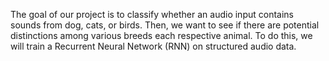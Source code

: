 The goal of our project is to classify whether an audio input contains sounds from dog, cats, or birds. Then, we want to see if there are potential distinctions among various breeds each respective animal. To do this, we will train a Recurrent Neural Network (RNN) on structured audio data.
